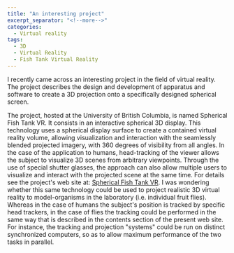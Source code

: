 ```yaml
---
title: "An interesting project"
excerpt_separator: "<!--more-->"
categories:
  - Virtual reality
tags:
  - 3D
  - Virtual Reality
  - Fish Tank Virtual Reality
---
```

I recently came across an interesting project in the field of virtual reality. The project describes the design and development of apparatus and software to create a 3D projection onto a specifically designed spherical screen. 

<!--more-->

The project, hosted at the University of British Columbia, is named Spherical Fish Tank VR. It consists in an interactive spherical 3D display. This technology uses a spherical display surface to create a contained virtual reality volume, allowing visualization and interaction with the seamlessly blended projected imagery, with 360 degrees of visibility from all angles. In the case of the application to humans, head-tracking of the viewer allows the subject to visualize 3D scenes from arbitrary viewpoints. Through the use of special shutter glasses, the approach can also allow multiple users to visualize and interact with the projected scene at the same time. For details see the project's web site at:
[Spherical Fish Tank VR](https://dfp.ubc.ca/project/spherical-fish-tank-vr).
I was wondering whether this same technology could be used to project realistic 3D virtual reality to model-organisms in the laboratory (i.e. individual fruit flies). Whereas in the case of humans the subject's position is tracked by specific head trackers, in the case of flies the tracking could be performed in the same way that is described in the contents section of the present web site. For instance, the tracking and projection "systems" could be run on distinct synchronized computers, so as to allow maximum performance of the two tasks in parallel.  




